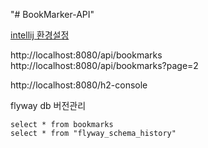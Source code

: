 "# BookMarker-API" 

[intellij 환경설정](config.md)  

http://localhost:8080/api/bookmarks  
http://localhost:8080/api/bookmarks?page=2  

http://localhost:8080/h2-console  

flyway db 버전관리  
```
select * from bookmarks
select * from "flyway_schema_history"
```  
